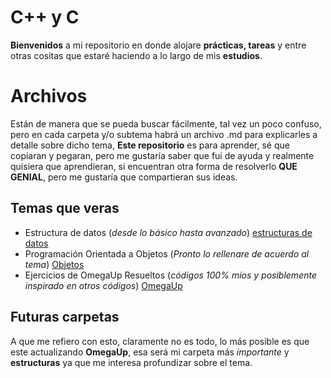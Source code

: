 # C++ y C

**Bienvenidos** a mi repositorio en donde alojare **prácticas, tareas** y entre otras cositas que estaré haciendo a lo largo de mis **estudios**.


# Archivos

Están de manera que se pueda buscar fácilmente, tal vez un poco confuso, pero en cada carpeta y/o subtema habrá un archivo .md para explicarles a detalle sobre dicho tema, **Este repositorio** es para aprender, sé que copiaran y pegaran, pero me gustaría saber que fui de ayuda y realmente quisiera que aprendieran, si encuentran otra forma de resolverlo **QUE GENIAL**, pero me gustaría que compartieran sus ideas.

## Temas que veras

 - Estructura de datos (*desde lo básico hasta avanzado*) [estructuras de datos](https://github.com/TomEd01/Practicas_C/tree/Main/structure)
 -  Programación Orientada a Objetos (*Pronto lo rellenare de acuerdo al tema*) [Objetos](https://github.com/TomEd01/Practicas_C/tree/Main/POO)
 - Ejercicios de OmegaUp Resueltos (*códigos 100% míos y posiblemente inspirado en otros códigos*) [OmegaUp](https://github.com/TomEd01/Practicas_C/tree/Main/OmegaUp)


## Futuras carpetas

A que me refiero con esto, claramente no es todo, lo más posible es que este actualizando **OmegaUp**, esa será mi carpeta más *importante* y **estructuras** ya que me interesa profundizar sobre el tema.